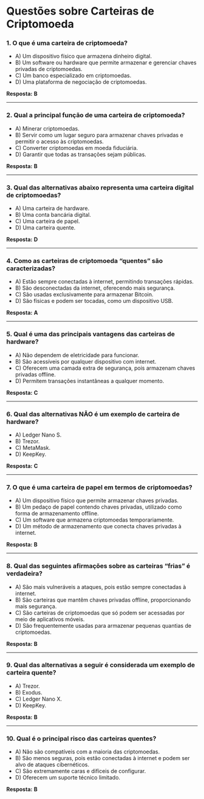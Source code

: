 # Questões sobre Carteiras de Criptomoeda

### 1. O que é uma carteira de criptomoeda?
- A) Um dispositivo físico que armazena dinheiro digital.
- B) Um software ou hardware que permite armazenar e gerenciar chaves privadas de criptomoedas.
- C) Um banco especializado em criptomoedas.
- D) Uma plataforma de negociação de criptomoedas.

**Resposta:** **B**

---

### 2. Qual a principal função de uma carteira de criptomoeda?
- A) Minerar criptomoedas.
- B) Servir como um lugar seguro para armazenar chaves privadas e permitir o acesso às criptomoedas.
- C) Converter criptomoedas em moeda fiduciária.
- D) Garantir que todas as transações sejam públicas.

**Resposta:** **B**

---

### 3. Qual das alternativas abaixo representa uma carteira digital de criptomoedas?
- A) Uma carteira de hardware.
- B) Uma conta bancária digital.
- C) Uma carteira de papel.
- D) Uma carteira quente.

**Resposta:** **D**

---

### 4. Como as carteiras de criptomoeda “quentes” são caracterizadas?
- A) Estão sempre conectadas à internet, permitindo transações rápidas.
- B) São desconectadas da internet, oferecendo mais segurança.
- C) São usadas exclusivamente para armazenar Bitcoin.
- D) São físicas e podem ser tocadas, como um dispositivo USB.

**Resposta:** **A**

---

### 5. Qual é uma das principais vantagens das carteiras de hardware?
- A) Não dependem de eletricidade para funcionar.
- B) São acessíveis por qualquer dispositivo com internet.
- C) Oferecem uma camada extra de segurança, pois armazenam chaves privadas offline.
- D) Permitem transações instantâneas a qualquer momento.

**Resposta:** **C**

---

### 6. Qual das alternativas NÃO é um exemplo de carteira de hardware?
- A) Ledger Nano S.
- B) Trezor.
- C) MetaMask.
- D) KeepKey.

**Resposta:** **C**

---

### 7. O que é uma carteira de papel em termos de criptomoedas?
- A) Um dispositivo físico que permite armazenar chaves privadas.
- B) Um pedaço de papel contendo chaves privadas, utilizado como forma de armazenamento offline.
- C) Um software que armazena criptomoedas temporariamente.
- D) Um método de armazenamento que conecta chaves privadas à internet.

**Resposta:** **B**

---

### 8. Qual das seguintes afirmações sobre as carteiras “frias” é verdadeira?
- A) São mais vulneráveis a ataques, pois estão sempre conectadas à internet.
- B) São carteiras que mantêm chaves privadas offline, proporcionando mais segurança.
- C) São carteiras de criptomoedas que só podem ser acessadas por meio de aplicativos móveis.
- D) São frequentemente usadas para armazenar pequenas quantias de criptomoedas.

**Resposta:** **B**

---

### 9. Qual das alternativas a seguir é considerada um exemplo de carteira quente?
- A) Trezor.
- B) Exodus.
- C) Ledger Nano X.
- D) KeepKey.

**Resposta:** **B**

---

### 10. Qual é o principal risco das carteiras quentes?
- A) Não são compatíveis com a maioria das criptomoedas.
- B) São menos seguras, pois estão conectadas à internet e podem ser alvo de ataques cibernéticos.
- C) São extremamente caras e difíceis de configurar.
- D) Oferecem um suporte técnico limitado.

**Resposta:** **B**
